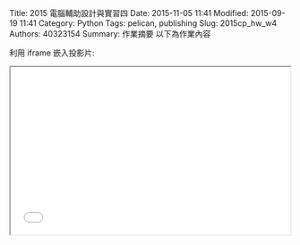 Title: 2015 電腦輔助設計與實習四
Date: 2015-11-05 11:41
Modified: 2015-09-19 11:41
Category: Python
Tags: pelican, publishing
Slug: 2015cp_hw_w4
Authors: 40323154
Summary: 作業摘要
以下為作業內容

利用 iframe 嵌入投影片:

<iframe src=" 40323154_cp_w4_p.html" width="500" height="300"></iframe>


